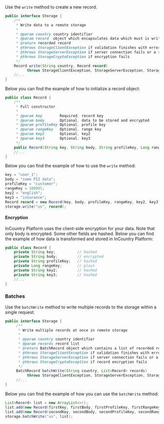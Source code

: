 Use the `write` method to create a new record.
```java
public interface Storage {
    /**
     * Write data to a remote storage
     *
     * @param country country identifier
     * @param record  object which encapsulates data which must is written to the storage
     * @return recorded record
     * @throws StorageClientException if validation finishes with errors
     * @throws StorageServerException if server connection fails or a server response error occurs
     * @throws StorageCryptoException if encryption fails
     */
    Record write(String country, Record record)
          throws StorageClientException, StorageServerException, StorageCryptoException;
    //...
}
```

Below you can find the example of how to initialize a record object:
```java
public class Record {
    /**
     * Full constructor
     *
     * @param key        Required, record key
     * @param body       Optional, data to be stored and encrypted
     * @param profileKey Optional, profile key
     * @param rangeKey   Optional, range key
     * @param key2       Optional, key2
     * @param key3       Optional, key3
     */
    public Record(String key, String body, String profileKey, Long rangeKey, String key2, String key3)
    //...
}
```

Below you can find the example of how to use the `write` method:
```java
key = "user_1";
body = "some PII data";
profileKey = "customer";
rangeKey = 10000l;
key2 = "english";
key3 = "insurance";
Record record = new Record(key, body, profileKey, rangeKey, key2, key3);
storage.write("us", record);
```

#### Encryption
InCountry Platform uses the client-side encryption for your data. Note that only body is encrypted. Some other fields are hashed.
Below you can find the example of how data is transformed and stored in InCountry Platform:
```java
public class Record {
    private String key;          // hashed
    private String body;         // encrypted
    private String profileKey;   // hashed
    private Long rangeKey;       // plain
    private String key2;         // hashed
    private String key3;         // hashed
    //...
}
```

### Batches

Use the `batchWrite` method to write multiple records to the storage within a single request.
```java
public interface Storage {
     /**
      * Write multiple records at once in remote storage
      *
      * @param country country identifier
      * @param records record list
      * @return BatchRecord object which contains a list of recorded records
      * @throws StorageClientException if validation finishes with errors
      * @throws StorageServerException if server connection fails or a server response error occurs
      * @throws StorageCryptoException if record encryption fails
      */
     BatchRecord batchWrite(String country, List<Record> records)
          throws StorageClientException, StorageServerException, StorageCryptoException;
     //...
}
```

 Below you can find the example of how you can use the `batchWrite` method:
```java
List<Record> list = new ArrayList<>();
list.add(new Record(firstKey, firstBody, firstProfileKey, firstRangeKey, firstKey2, firstKey3));
list.add(new Record(secondKey, secondBody, secondProfileKey, secondRangeKey, secondKey2, secondKey3));
storage.batchWrite("us", list);
```